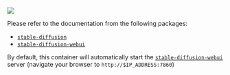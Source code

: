
<img src="https://raw.githubusercontent.com/dusty-nv/blueberry-jetson-containers/docs/docs/images/diffusion_robots_lake.jpg">

Please refer to the documentation from the following packages:

* [`stable-diffusion`](/packages/diffusion/stable-diffusion)
* [`stable-diffusion-webui`](/packages/diffusion/stable-diffusion-webui)
    
By default, this container will automatically start the [`stable-diffusion-webui`](/packages/diffusion/stable-diffusion-webui) server (navigate your browser to `http://$IP_ADDRESS:7860`)
 